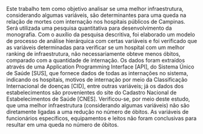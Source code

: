 Este trabalho tem como objetivo analisar se uma melhor infraestrutura, considerando
algumas variáveis, são determinantes para uma queda na relação de mortes com internação
nos hospitais públicos de Campinas. Será utilizada uma pesquisa quantitativa para
desenvolvimento da monografia. Com o auxílio da pesquisa descritiva, foi elaborado um
modelo de processo de análise hierárquica com certas variáveis e foi verificado que as
variáveis determinadas para verificar se um hospital com um melhor ranking de infraestrutura,
não necessariamente obteve menos óbitos, comparado com a quantidade de internação. Os
dados foram extraídos através de uma Application Programming Interface [API], do Sistema
Único de Saúde [SUS], que fornece dados de todas as internações no sistema, indicando os
hospitais, motivos de internação por meio da Classificação Internacional de doenças [CID],
entre outras variáveis; já os dados dos estabelecimentos são provenientes do site do Cadastro
Nacional de Estabelecimentos de Saúde [CNES]. Verificou-se, por meio deste estudo, que
uma melhor infraestrutura (considerando algumas variáveis) não são diretamente ligadas a
uma redução no número de óbitos. As variáveis de funcionários específicos, equipamentos e
leitos não foram conclusivas para resultar em uma queda no número de óbitos. 
